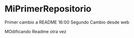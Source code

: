 # MiPrimerRepositorio
Primer cambio a README
16:00 Segundo Cambio desde web

MOdificando Readme otra vez
